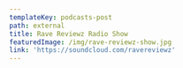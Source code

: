 ```yaml
---
templateKey: podcasts-post
path: external
title: Rave Reviewz Radio Show
featuredImage: /img/rave-reviewz-show.jpg
link: 'https://soundcloud.com/ravereviewz'
---
```


